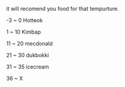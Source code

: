 it will recomend you food for that tempurture.

 -3 ~ 0   Hotteok
 
  1 ~ 10  Kimbap
  
 11 ~ 20  mecdonald
 
 21 ~ 30  dukbokki
 
 31 ~ 35  icecream
 
 36 ~     X
